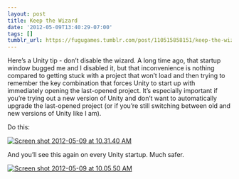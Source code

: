 ```yaml
---
layout: post
title: Keep the Wizard
date: '2012-05-09T13:40:29-07:00'
tags: []
tumblr_url: https://fugugames.tumblr.com/post/110515858151/keep-the-wizard
---
```

Here’s a Unity tip - don’t disable the wizard. A long time ago, that startup window bugged me and I disabled it, but that inconvenience is nothing compared to getting stuck with a project that won’t load and then trying to remember the key combination that forces Unity to start up with immediately opening the last-opened project. It’s especially important if you’re trying out a new version of Unity and don’t want to automatically upgrade the last-opened project (or if you’re still switching between old and new versions of Unity like I am).

Do this:

[![](http://itshardtofondlepenguins.com/wp-content/uploads/2012/05/Screen-shot-2012-05-09-at-10.31.40-AM.png "Screen shot 2012-05-09 at 10.31.40 AM")](http://itshardtofondlepenguins.com/wp-content/uploads/2012/05/Screen-shot-2012-05-09-at-10.31.40-AM.png)

And you’ll see this again on every Unity startup. Much safer.

[![](http://itshardtofondlepenguins.com/wp-content/uploads/2012/05/Screen-shot-2012-05-09-at-10.05.50-AM.png "Screen shot 2012-05-09 at 10.05.50 AM")](http://itshardtofondlepenguins.com/wp-content/uploads/2012/05/Screen-shot-2012-05-09-at-10.05.50-AM.png)

